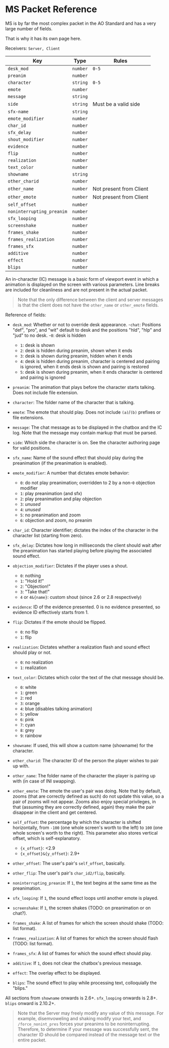 # MS Packet Reference

MS is by far the most complex packet in the AO Standard and has a very large number of fields.

That is why it has its own page here.

Receivers: `Server, Client`

| Key                       | Type     | Rules                   |
|---------------------------|----------|-------------------------|
| `desk_mod`                | `number` | `0-5`                   |
| `preanim`                 | `number` |                         |
| `character`               | `string` | `0-5`                   |
| `emote`                   | `number` |                         |
| `message`                 | `string` |                         |
| `side`                    | `string` | Must be a valid side    |
| `sfx-name`                | `string` |                         |
| `emote_modifier`          | `number` |                         |
| `char_id`                 | `number` |                         |
| `sfx_delay`               | `number` |                         |
| `shout_modifier`          | `number` |                         |
| `evidence`                | `number` |                         |
| `flip`                    | `number` |                         |
| `realization`             | `number` |                         |
| `text_color`              | `number` |                         |
| `showname`                | `string` |                         |
| `other_charid`            | `number` |                         |
| `other_name`              | `number` | Not present from Client |
| `other_emote`             | `number` | Not present from Client |
| `self_offset`             | `number` |                         |
| `noninterrupting_preanim` | `number` |                         |
| `sfx_looping`             | `number` |                         |
| `screenshake`             | `number` |                         |
| `frames_shake`            | `number` |                         |
| `frames_realization`      | `number` |                         |
| `frames_sfx`              | `number` |                         |
| `additive`                | `number` |                         |
| `effect`                  | `number` |                         |
| `blips`                   | `number` |                         |

An in-character (IC) message is a basic form of viewport event in which a animation is displayed on the screen with various parameters. Line breaks are included for cleanliness and are not present in the actual packet.

> Note that the only difference between the client and server messages is that the client does not have the `other_name` or `other_emote` fields.

Reference of fields:

- `desk_mod`: Whether or not to override desk appearance.
  -`chat`: Positions "def", "pro", and "wit" default to desk and the positions "hld", "hlp" and "jud" to no desk.
  -`0`: desk is hidden
  - `1`: desk is shown
  - `2`: desk is hidden during preanim, shown when it ends
  - `3`: desk is shown during preanim, hidden when it ends
  - `4`: desk is hidden during preanim, character is centered and pairing is ignored, when it ends desk is shown and pairing is restored
  - `5`: desk is shown during preanim, when it ends character is centered and pairing is ignored

- `preanim`: The animation that plays before the character starts talking. Does not include file extension.

- `character`: The folder name of the character that is talking.

- `emote`: The emote that should play. Does not include `(a)`/`(b)` prefixes or file extensions.

- `message`: The chat message as to be displayed in the chatbox and the IC log. Note that the message may contain markup that must be parsed.

- `side`: Which side the character is on. See the character authoring page for valid positions.

- `sfx_name`: Name of the sound effect that should play during the preanimation (if the preanimation is enabled).

- `emote_modifier`: A number that dictates emote behavior:
  - `0`: do not play preanimation; overridden to 2 by a non-`0` objection modifier
  - `1`: play preanimation (and sfx)
  - `2`: play preanimation and play objection
  - `3`: _unused_
  - `4`: _unused_
  - `5`: no preanimation and zoom
  - `6`: objection and zoom, no preanim

- `char_id`: Character identifier; dictates the index of the character in the character list (starting from zero).

- `sfx_delay`: Dictates how long in milliseconds the client should wait after the preanimation has started playing before playing the associated sound effect.

- `objection_modifier`: Dictates if the player uses a shout.
  - `0`: nothing
  - `1`: "Hold it!"
  - `2`: "Objection!"
  - `3`: "Take that!"
  - `4` or `4&{name}`: custom shout (since 2.6 or 2.8 respectively)

- `evidence`: ID of the evidence presented. 0 is no evidence presented, so evidence ID effectively starts from 1.

- `flip`: Dictates if the emote should be flipped.
  - `0`: no flip
  - `1`: flip

- `realization`: Dictates whether a realization flash and sound effect should play or not.
  - `0`: no realization
  - `1`: realization

- `text_color`: Dictates which color the text of the chat message should be.
  - `0`: white
  - `1`: green
  - `2`: red
  - `3`: orange
  - `4`: blue (disables talking animation)
  - `5`: yellow
  - `6`: pink
  - `7`: cyan
  - `8`: grey
  - `9`: rainbow

- `showname`: If used, this will show a custom name (showname) for the character.

- `other_charid`: The character ID of the person the player wishes to pair up with.

- `other_name`: The folder name of the character the player is pairing up with (in case of INI swapping).

- `other_emote`: The emote the user's pair was doing. Note that by default, zooms (that are correctly defined as such) do not update this value, so a pair of zooms will not appear. Zooms also enjoy special privileges, in that (assuming they are correctly defined, again) they make the pair disappear in the client and get centered.

- `self_offset`: the percentage by which the character is shifted horizontally, from `-100` (one whole screen's worth to the left) to `100` (one whole screen's worth to the right). This parameter also stores vertical offset, which is self-explanatory.
  - `{x_offset}`: <2.9
  - `{x_offset}&{y_offset}`: 2.9+

- `other_offset`: The user's pair's `self_offset`, basically.
- `other_flip`: The user's pair's `char_id2/flip`, basically.
- `noninterrupting_preanim`: If `1`, the text begins at the same time as the preanimation.
- `sfx_looping`: If `1`, the sound effect loops until another emote is played.
- `screenshake`: If `1`, the screen shakes (TODO: on preanimation or on chat?).
- `frames_shake`: A list of frames for which the screen should shake (TODO: list format).
- `frames_realization`: A list of frames for which the screen should flash (TODO: list format).
- `frames_sfx`: A list of frames for which the sound effect should play.
- `additive`: If `1`, does not clear the chatbox's previous message.
- `effect`: The overlay effect to be displayed.
- `blips`: The sound effect to play while processing text, colloquially the "blips."

All sections from `showname` onwards is 2.6+. `sfx_looping` onwards is 2.8+. `blips` onward is 2.10.2+.

> Note that the Server may freely modify any value of this message. For example, disemvoweling and shaking modify your text, and `/force_nonint_pres` forces your preanims to be noninterrupting. Therefore, to determine if your message was successfully sent, the character ID should be compared instead of the message text or the entire packet.

